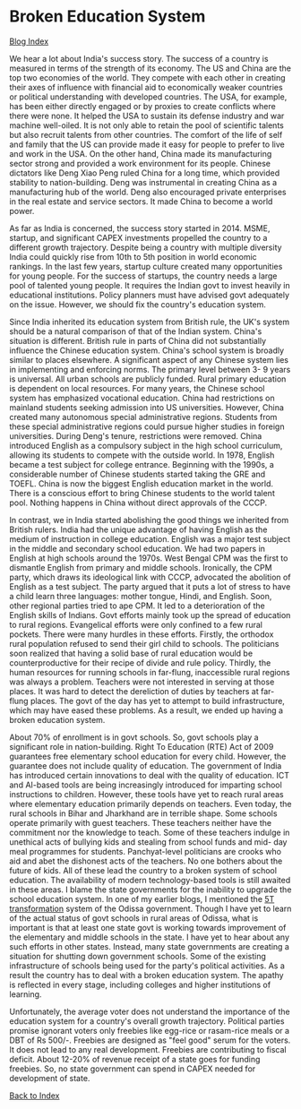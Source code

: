 # Broken Education System

[Blog Index](../index.md)

We hear a lot about India's success story. The success of a country is measured in terms of the strength of 
its economy. The US and China are the top two economies of the world. They compete with each other in 
creating their axes of influence with financial aid to economically weaker countries or political understanding 
with developed countries. The USA, for example, has been either directly engaged or by proxies to create 
conflicts where there were none. It helped the USA to sustain its defense industry and war machine well-oiled. 
It is not only able to retain the pool of scientific talents but also recruit talents from other countries. 
The comfort of the life of self and family that the US can provide made it easy for people to prefer to live
and work in the USA. On the other hand, China made its manufacturing sector strong and provided a work environment for its people. Chinese dictators like Deng Xiao Peng ruled China for a long time, which 
provided stability to nation-building. Deng was instrumental in creating China as a manufacturing hub of 
the world. Deng also encouraged private enterprises in the real estate and service sectors. It made China to
become a world power. 

As far as India is concerned, the success story started in 2014. MSME, startup, and significant CAPEX 
investments
propelled the country to a different growth trajectory. Despite being a country with multiple diversity
India could quickly rise from 10th to 5th position in world economic rankings. In the last few years, startup 
culture created many opportunities for young people. For the success of startups, the country needs a 
large pool of talented young people. It requires the Indian govt to invest heavily in educational institutions. 
Policy planners must have advised govt adequately on the issue. However, we should fix the country's education 
system. 

Since India inherited its education system from British rule, the UK's system should be a natural comparison of 
that of the Indian system. China's situation is different. British rule in parts of China did not substantially 
influence the Chinese education system. China's school system is broadly similar to places elsewhere. A 
significant aspect of any Chinese system lies in implementing and enforcing norms. The primary level between 3-
9 years is universal. All urban schools are publicly funded. Rural primary education is dependent on local 
resources. For many years, the Chinese school system has emphasized vocational education. China had 
restrictions on mainland students seeking admission into US universities. However, China created many 
autonomous special administrative regions. Students from these special administrative regions could pursue 
higher studies in foreign universities. During Deng's tenure, restrictions were removed. China introduced 
English as a compulsory subject in the high school curriculum, allowing its students to compete with the 
outside world. In 1978, English became a test subject for college entrance. Beginning with the 1990s, a 
considerable number of Chinese students started taking the GRE and TOEFL. China is now the biggest English 
education market in the world. There is a conscious effort to bring Chinese students to the world talent pool. 
Nothing happens in China without direct approvals of the CCCP. 

In contrast, we in India started abolishing the good things we inherited from British rulers. India had the 
unique advantage of having  English as the medium of instruction in college education. English was a major test 
subject in the middle and secondary school education. We had two papers in English at high schools around the 
1970s. West Bengal CPM was the first to dismantle English from primary and middle schools. Ironically, the CPM 
party, which draws its ideological link with CCCP, advocated the abolition of English as a test subject. The 
party argued that it puts a lot of stress to have a child learn three languages: mother tongue, Hindi, and 
English. Soon, other regional parties tried to ape CPM. It led to a deterioration of the English skills of 
Indians. Govt efforts mainly took up the spread of education to rural regions. Evangelical efforts were only 
confined to a few rural pockets. There were many hurdles in these efforts. Firstly, the orthodox rural 
population refused to send their girl child to schools. The politicians soon realized that having a solid base 
of rural education would be counterproductive for their recipe of divide and rule policy. Thirdly, the human 
resources for running schools in far-flung, inaccessible rural regions was always a problem. Teachers were not 
interested in serving at those places. It was hard to detect the dereliction of duties by teachers at far-flung 
places. The govt of the day has yet to attempt to build infrastructure, which may have eased these problems. As 
a result, we ended up having a broken education system. 

About 70% of enrollment is in govt schools. So, govt schools play a significant role in nation-building. Right 
To Education (RTE) Act of 2009 guarantees free elementary school education for every child. However, the 
guarantee does not include quality of education. The government of India has introduced certain innovations to 
deal with the quality of education. ICT and AI-based tools are being increasingly introduced for imparting 
school instructions to children. However,  these tools have yet to reach rural areas where elementary education 
primarily depends on teachers. Even today, the rural schools in Bihar and Jharkhand are in terrible shape. Some 
schools operate primarily with guest teachers. These teachers neither have the commitment nor the knowledge to 
teach. Some of these teachers indulge in unethical acts of bullying kids and stealing from school funds and mid-
day meal programmes for students. Panchyat-level politicians are crooks who aid and abet the dishonest acts of 
the teachers. No one bothers about the future of kids. All of these lead the country to a broken system of 
school education. The availability of modern technology-based tools is still awaited in these areas. I blame 
the state governments for the inability to upgrade the school education system. In one of my earlier blogs, I 
mentioned the [5T transformation](./Odisha5Tschools.md) system of the Odissa government. Though I have yet to 
learn of the actual status of govt schools in rural areas of Odissa, what is important is that at least one 
state govt is working towards improvement of the elementary and middle schools in the state. I have yet to hear 
about any such efforts in other states. Instead, many state governments are creating a situation for shutting 
down government schools. Some of the existing infrastructure of schools being used for the party's political 
activities. As a result the country has to deal with a broken education system. The apathy is reflected in 
every stage, including colleges and higher institutions of learning. 

Unfortunately, the average voter does not understand the importance of the education system for a country's 
overall growth trajectory. Political parties promise ignorant voters only freebies like egg-rice or rasam-rice 
meals or a DBT of Rs 500/-. Freebies are designed as "feel good" serum for the voters. It does not lead to any
real development. Freebies are contributing to fiscal deficit. About 12-20% of revenue receipt of a state
goes for funding freebies. So, no state government can spend in CAPEX needed for development of state. 

[Back to Index](../index.md)
